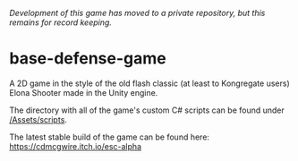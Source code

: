 _Development of this game has moved to a private repository, but this remains for record keeping._

# base-defense-game

A 2D game in the style of the old flash classic (at least to Kongregate users) Elona Shooter made in the Unity engine.

The directory with all of the game's custom C# scripts can be found under [/Assets/scripts](https://github.com/CDMcGwire/base-defense-game/tree/master/Assets/scripts).

The latest stable build of the game can be found here: https://cdmcgwire.itch.io/esc-alpha
